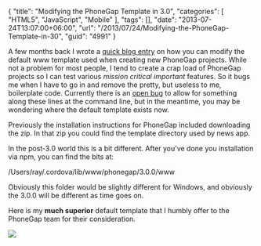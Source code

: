 {
	"title": "Modifying the PhoneGap Template in 3.0",
	"categories": [
		"HTML5",
		"JavaScript",
		"Mobile"
	],
	"tags": [],
	"date": "2013-07-24T13:07:00+06:00",
	"url": "/2013/07/24/Modifying-the-PhoneGap-Template-in-30",
	"guid": "4991"
}

A few months back I wrote a <a href="http://www.raymondcamden.com/index.cfm/2013/1/24/Tip-for-PhoneGap-Users--Modify-the-WWW-template">quick blog entry</a> on how you can modify the default www template used when creating new PhoneGap projects. While not a problem for most people, I tend to create a crap load of PhoneGap projects so I can test various <i>mission critical important</i> features. So it bugs me when I have to go in and remove the pretty, but useless to me, boilerplate code. Currently there is an <a href="https://issues.apache.org/jira/browse/CB-4153">open bug</a> to allow for something along these lines at the command line, but in the meantime, you may be wondering where the default template exists now.
<!--more-->
Previously the installation instructions for PhoneGap included downloading the zip. In that zip you could find the template directory used by news app.

In the post-3.0 world this is a bit different. After you've done you installation via npm, you can find the bits at:

/Users/ray/.cordova/lib/www/phonegap/3.0.0/www

Obviously this folder would be slightly different for Windows, and obviously the 3.0.0 will be different as time goes on. 

Here is my <strong>much superior</strong> default template that I humbly offer to the PhoneGap team for their consideration.


<img src="http://www.raymondcamden.com/images/iOS Simulator Screen shot Jul 24, 2013 12.05.27 PM.png" />